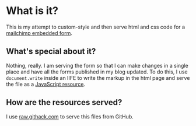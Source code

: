 # What is it?

This is my attempt to custom-style and then serve html and css code for
a [mailchimp embedded form](https://mailchimp.com/help/add-a-signup-form-to-your-website/).

## What's special about it?

Nothing, really. I am serving the form so that I can make changes in a single place and have all the forms published in my blog updated. To do this, I use `document.write` inside an IIFE to write the markup in the html page and serve the file as a [JavaScript resource](src/mailchimp-form.js).

## How are the resources served?

I use [raw.githack.com](https://raw.githack.com/) to serve this files from GitHub.
